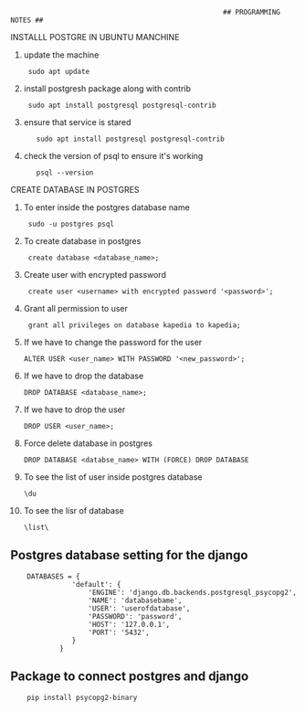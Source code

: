                                                         ## PROGRAMMING NOTES ##

INSTALLL POSTGRE IN UBUNTU MANCHINE

1. update the machine

        sudo apt update
        
2. install postgresh package along with contrib

        sudo apt install postgresql postgresql-contrib
        
4. ensure that service is stared

          sudo apt install postgresql postgresql-contrib
         
5. check the version of psql to ensure it's working

          psql --version

CREATE DATABASE IN POSTGRES

1. To enter inside the postgres database name <postgres>
  
        sudo -u postgres psql
 
2. To create database in postgres
  
        create database <database_name>;

3. Create user with encrypted password
  
        create user <username> with encrypted password '<password>';

4. Grant all permission to user 
      
        grant all privileges on database kapedia to kapedia;
 
5. If we have to change the password for the user
      
       ALTER USER <user_name> WITH PASSWORD '<new_password>';
  
6. If we have to drop the database
  
       DROP DATABASE <database_name>;

 7. If we have to drop the user
  
        DROP USER <user_name>;
 
 8. Force delete database in postgres
  
        DROP DATABASE <databse_name> WITH (FORCE) DROP DATABASE

 9. To see the list of user inside postgres database
  
        \du 
 10. To see the lisr of database
        
         \list\
  
 ## Postgres database setting for the django 
  
        DATABASES = {
                   'default': {
                       'ENGINE': 'django.db.backends.postgresql_psycopg2',
                       'NAME': 'databasebame',
                       'USER': 'userofdatabase',
                       'PASSWORD': 'password',
                       'HOST': '127.0.0.1',
                       'PORT': '5432',
                   }
                }
  
 ## Package to connect postgres and django
        
        pip install psycopg2-binary

